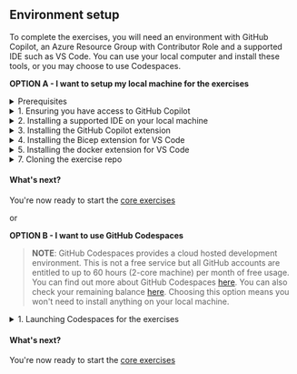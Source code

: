 ## Environment setup

To complete the exercises, you will need an environment with GitHub Copilot, an Azure Resource Group with Contributor Role and a supported IDE such as VS Code. You can use your local computer and install these tools, or you may choose to use Codespaces.

**OPTION A - I want to setup my local machine for the exercises**

<details>
<summary>Prerequisites</summary>

Make sure you have the following tools installed on your local machine:

1. [Azure CLI](https://docs.microsoft.com/en-us/cli/azure/install-azure-cli)
2. [Git](https://git-scm.com/downloads)
3. [Docker](https://docs.docker.com/get-docker/)
4. [.NET SDK](https://dotnet.microsoft.com/download)

</details>

<details>

<summary>1. Ensuring you have access to GitHub Copilot</summary>

### Accessing GitHub Copilot

If you **DO NOT** have one of the following:

- an active Copilot for Individuals trial
- an active Copilot for Individuals subscription
- an active Copilot for Business licence

you can sign up for a trial [here](https://github.com/github-copilot/signup).

</details>

<details>

<summary>2. Installing a supported IDE on your local machine</summary>

### Installing a supported IDE on your machine

If you **DO NOT** have one of the following:

- VSCode **<<< RECOMMENDED FOR THIS EXERCISE**
- Visual Studio
- NeoVIM
- JetBrains IDE

on your local machine, you will need to install one of these IDEs to use GitHub Copilot and complete the exercises.

If you have no preference, we suggest you install VSCode. You can download it [here](https://code.visualstudio.com/download).

</details>

<details>

<summary>3. Installing the GitHub Copilot extension</summary>

### Installing the GitHub Copilot extension

GitHub Copilot is a client-side extension you install into your supported developer IDE. The extension is available for VSCode, Visual Studio, NeoVIM and JetBrains IDEs.

Click the appropriate IDE link below for instructions to install the extension. As part of this you will need to log in using your GitHub account to ensure you are a licensed user of GitHub Copilot.

- [VSCode](https://docs.github.com/en/copilot/getting-started-with-github-copilot?tool=vscode#installing-the-visual-studio-code-extension)
- [Visual Studio](https://docs.github.com/en/copilot/getting-started-with-github-copilot?tool=visualstudio#installing-the-visual-studio-extension)
- [NeoVIM](https://docs.github.com/en/copilot/getting-started-with-github-copilot?tool=neovim#installing-the-neovim-extension-on-macos)
- [JetBrains IDE](https://docs.github.com/en/copilot/getting-started-with-github-copilot?tool=jetbrains#installing-the-github-copilot-extension-in-your-jetbrains-ide)

You should now have the GitHub Copilot extension installed in your IDE of choice.

</details>

<details>

<summary>4. Installing the Bicep extension for VS Code</summary>

### Installing the Azure Bicep extension

The Azure Bicep Extension for Visual Studio Code (VS Code) adds editing features for Bicep and Bicep Parameter files such as syntax highlighting, IntelliSense, code navigation, code formatting, module explorer and much more

1. Navigate to the [Azure Bicep page](https://marketplace.visualstudio.com/items?itemName=ms-azuretools.vscode-bicep) on the Visual Studio Code Marketplace and click **Install**.

</details>

<details>
<summary>5. Installing the docker extension for VS Code</summary>

### Installing the Docker extension

The Docker extension makes it easy to build, manage, and deploy containerized applications from Visual Studio Code. It also provides one-click commands to view logs, open a shell inside a container, and more.

1. Navigate to the [Docker extension page](https://marketplace.visualstudio.com/items?itemName=ms-azuretools.vscode-docker) on the Visual Studio Code Marketplace and click **Install**.

</details>

<details>

<summary>7. Cloning the exercise repo</summary>

### Cloning the exercise repo

1. Navigate to the [copilot-challenge-devops-bicep](https://github.com/GitHub-Insight-ANZ-Lab/copilot-challenge-devops-bicep)
2. Clone this repo to your local machine using your preferred method. You can find options by clicking the **Code** drop down and clicking on the **local** tab.

<img alt="URL for cloning is https://github.com/GitHub-Insight-ANZ-Lab/copilot-challenge-devops-bicep.git" width="400" src="../assets/Cloning the repo.png" />

</details>

#### What's next?

You're now ready to start the [core exercises](<./2. core exercises.md>)

or

**OPTION B - I want to use GitHub Codespaces**

> **NOTE**: GitHub Codespaces provides a cloud hosted development environment. This is not a free service but all GitHub accounts are entitled to up to 60 hours (2-core machine) per month of free usage. You can find out more about GitHub Codespaces [here](https://github.com/features/codespaces). You can also check your remaining balance [here](https://github.com/settings/billing). Choosing this option means you won't need to install anything on your local machine.

<details>

<summary>1. Launching Codespaces for the exercises</summary>

### Launching Codespaces for the exercises

1. For our exercises, you'll get started by navigating to the appropriate repo and choosing '**Use this template**', and '**Open in a codespace**'

<img width="601" alt="Open in a Codespace" src="../assets/Open in a Codespace.png">

</details>

#### What's next?

You're now ready to start the [core exercises](<./2. core exercises.md>)
